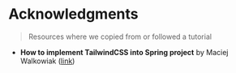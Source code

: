 # Acknowledgments

> Resources where we copied from or followed a tutorial

- **How to implement TailwindCSS into Spring project** by Maciej Walkowiak ([link](https://maciejwalkowiak.com/blog/spring-boot-thymeleaf-tailwindcss/))
